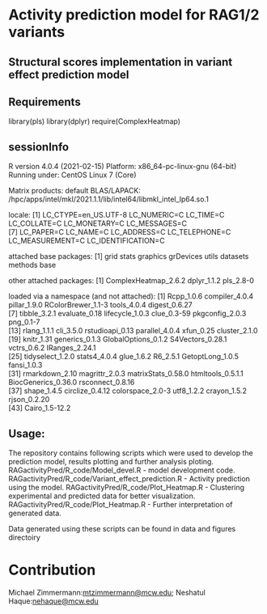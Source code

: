 # Activity prediction model for RAG1/2 variants

## Structural scores implementation in variant effect prediction model

## Requirements
library(pls)
library(dplyr)
require(ComplexHeatmap)


## sessionInfo
R version 4.0.4 (2021-02-15)
Platform: x86_64-pc-linux-gnu (64-bit)
Running under: CentOS Linux 7 (Core)

Matrix products: default
BLAS/LAPACK: /hpc/apps/intel/mkl/2021.1.1/lib/intel64/libmkl_intel_lp64.so.1

locale:
 [1] LC_CTYPE=en_US.UTF-8 LC_NUMERIC=C         LC_TIME=C            LC_COLLATE=C         LC_MONETARY=C        LC_MESSAGES=C       
 [7] LC_PAPER=C           LC_NAME=C            LC_ADDRESS=C         LC_TELEPHONE=C       LC_MEASUREMENT=C     LC_IDENTIFICATION=C 

attached base packages:
[1] grid      stats     graphics  grDevices utils     datasets  methods   base     

other attached packages:
[1] ComplexHeatmap_2.6.2 dplyr_1.1.2          pls_2.8-0           

loaded via a namespace (and not attached):
 [1] Rcpp_1.0.6          compiler_4.0.4      pillar_1.9.0        RColorBrewer_1.1-3  tools_4.0.4         digest_0.6.27      
 [7] tibble_3.2.1        evaluate_0.18       lifecycle_1.0.3     clue_0.3-59         pkgconfig_2.0.3     png_0.1-7          
[13] rlang_1.1.1         cli_3.5.0           rstudioapi_0.13     parallel_4.0.4      xfun_0.25           cluster_2.1.0      
[19] knitr_1.31          generics_0.1.3      GlobalOptions_0.1.2 S4Vectors_0.28.1    vctrs_0.6.2         IRanges_2.24.1     
[25] tidyselect_1.2.0    stats4_4.0.4        glue_1.6.2          R6_2.5.1            GetoptLong_1.0.5    fansi_1.0.3        
[31] rmarkdown_2.10      magrittr_2.0.3      matrixStats_0.58.0  htmltools_0.5.1.1   BiocGenerics_0.36.0 rsconnect_0.8.16   
[37] shape_1.4.5         circlize_0.4.12     colorspace_2.0-3    utf8_1.2.2          crayon_1.5.2        rjson_0.2.20       
[43] Cairo_1.5-12.2


## Usage:
The repository contains following scripts which were used to develop the prediction model, results plotting and further analysis ploting.
RAGactivityPred/R_code/Model_devel.R - model development code.
RAGactivityPred/R_code/Variant_effect_prediction.R - Activity prediction using the model.
RAGactivityPred/R_code/Plot_Heatmap.R - Clustering experimental and predicted data for better visualization.
RAGactivityPred/R_code/Plot_Heatmap.R - Further interpretation of generated data.

Data generated using these scripts can be found in data and figures directoiry

# Contribution

Michael Zimmermann:mtzimmermann@mcw.edu; Neshatul Haque:nehaque@mcw.edu



